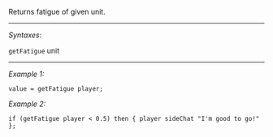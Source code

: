 Returns fatigue of given unit.


---
*Syntaxes:*

`getFatigue` unit

---
*Example 1:*

```sqf
value = getFatigue player;
```

*Example 2:*

```sqf
if (getFatigue player < 0.5) then { player sideChat "I'm good to go!" };
```